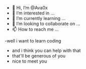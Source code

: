 - 👋 Hi, I’m @Ava0x
- 👀 I’m interested in ...
- 🌱 I’m currently learning ...
- 💞️ I’m looking to collaborate on ...
- 📫 How to reach me ...

<!---
Ava0x/Ava0x is a ✨ special ✨ repository because its `README.md` (this file) appears on your GitHub profile.
You can click the Preview link to take a look at your changes.
--->-well i want to learn coding 
- and i think you can help with that
- that'll be generous of you 
- nice to meet you
